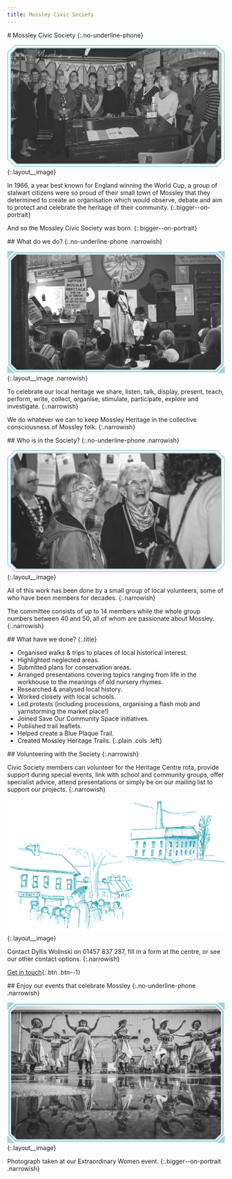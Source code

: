 ```yaml
---
title: Mossley Civic Society
---
```


<section class="section">
<div class="layout--image-right" markdown="1">
# Mossley Civic Society
{:.no-underline-phone}

![A photo of Mossley Civic Society](/images/civic-society/MH_CivicSociety_1_Intro@2x.jpg)
{:.layout__image}

In 1966, a year best known for England winning the World Cup, a group of stalwart citizens were so proud of their small town of Mossley that they determined to create an organisation which would observe, debate and aim to protect and celebrate the heritage of their community.
{:.bigger--on-portrait}

And so the Mossley Civic Society was born.
{:.bigger--on-portrait}
</div>
</section>

<div class="filled">
<section class="section">
<div class="layout--image-left" markdown="1">
## What do we do?
{:.no-underline-phone .narrowish}

![A photo of a talk at the centre](/images/civic-society/MH_CivicSociety_2_Whatdowedo@2x.jpg)
{:.layout__image .narrowish}

To celebrate our local heritage we share, listen, talk, display, present, teach, perform, write, collect, organise, stimulate, participate, explore and investigate.
{:.narrowish}

We do whatever we can to keep Mossley Heritage in the collective consciousness of Mossley folk.
{:.narrowish}
</div>
</section>
</div>

<section class="section">
<div class="layout--image-right" markdown="1">
## Who is in the Society?
{:.no-underline-phone .narrowish}

![A photo of some of the Civic Society members](/images/civic-society/MH_CivicSociety_3_Who@2x.jpg)
{:.layout__image}

All of this work has been done by a small group of local volunteers, some of who have been members for decades.
{:.narrowish}

The committee consists of up to 14 members while the whole group numbers between 40 and 50, all of whom are passionate about Mossley.
{:.narrowish}
</div>
</section>

<div class="filled">
<section class="section">
<div class="lozenge" markdown="1">
## What have we done?
{:.title}

- Organised walks & trips to places of local historical interest.
- Highlighted neglected areas.
- Submitted plans for conservation areas.
- Arranged presentations covering topics ranging from life in the workhouse to the meanings of old nursery rhymes.
- Researched & analysed local history.
- Worked closely with local schools.
- Led protests (including processions, organising a flash mob and yarnstorming the market place!)
- Joined Save Our Community Space initiatives.
- Published trail leaflets.
- Helped create a Blue Plaque Trail.
- Created Mossley Heritage Trails.
{:.plain .cols .left}
</div>
</section>
</div>

<section class="section">
<div class="layout--image-left" markdown="1">
## Volunteering with the Society
{:.narrowish}

Civic Society members can volunteer for the Heritage Centre rota, provide support during special events, link with school and community groups, offer specialist advice, attend presentations or simply be on our mailing list to support our projects.
{:.narrowish}

![Some illustrations of the area](/images/civic-society/MH_CivicSociety_4_Volunteer@2x.png)
{:.layout__image}

Contact Dyllis Wolinski on 01457 837 287, fill in a form at the centre, or see our other contact options.
{:.narrowish}

[Get in touch](/contact){:.btn .btn--1}
</div>
</section>

<div class="filled">
<section class="section">
<div class="layout--image-right layout--enjoy-events" markdown="1">
## Enjoy our events that celebrate Mossley
{:.no-underline-phone .narrowish}

![A photograph taken at our Extraordinary Women event](/images/civic-society/MH_CivicSociety_5_Enjoy@2x.jpg)
{:.layout__image}

Photograph taken at our Extraordinary Women event.
{:.bigger--on-portrait .narrowish}
</div>
</section>
</div>
